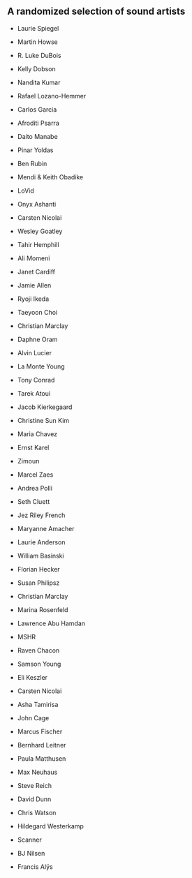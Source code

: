 ## A randomized selection of sound artists
- Laurie Spiegel
- Martin Howse
- R. Luke DuBois
- Kelly Dobson
- Nandita Kumar
- Rafael Lozano-Hemmer
- Carlos Garcia
- Afroditi Psarra
- Daito Manabe
- Pinar Yoldas
- Ben Rubin
- Mendi & Keith Obadike
- LoVid
- Onyx Ashanti
- Carsten Nicolai
- Wesley Goatley
- Tahir Hemphill
- Ali Momeni
- Janet Cardiff
- Jamie Allen
- Ryoji Ikeda
- Taeyoon Choi
- Christian Marclay
- Daphne Oram


- Alvin Lucier
- La Monte Young
- Tony Conrad

- Tarek Atoui
- Jacob Kierkegaard
- Christine Sun Kim
- Maria Chavez
- Ernst Karel
- Zimoun
- Marcel Zaes
- Andrea Polli
- Seth Cluett
- Jez Riley French
- Maryanne Amacher
- Laurie Anderson
- William Basinski
- Florian Hecker
- Susan Philipsz
- Christian Marclay
- Marina Rosenfeld
- Lawrence Abu Hamdan
- MSHR
- Raven Chacon
- Samson Young
- Eli Keszler
- Carsten Nicolai
- Asha Tamirisa
- John Cage
- Marcus Fischer
- Bernhard Leitner
- Paula Matthusen
- Max Neuhaus
- Steve Reich
- David Dunn
- Chris Watson
- Hildegard Westerkamp
- Scanner
- BJ Nilsen
- Francis Alÿs

